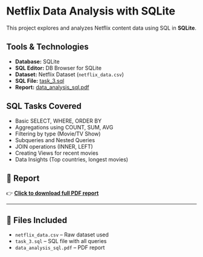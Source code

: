 # Netflix Data Analysis with SQLite

This project explores and analyzes Netflix content data using SQL in **SQLite**.

## Tools & Technologies
- **Database:** SQLite
- **SQL Editor:** DB Browser for SQLite
- **Dataset:** Netflix Dataset (`netflix_data.csv`)
- **SQL File:** [task_3.sql](task_3.sql)
- **Report:** [data_analysis_sql.pdf](data_analysis_sql.pdf)

## SQL Tasks Covered

- Basic SELECT, WHERE, ORDER BY
- Aggregations using COUNT, SUM, AVG
- Filtering by type (Movie/TV Show)
- Subqueries and Nested Queries
- JOIN operations (INNER, LEFT)
- Creating Views for recent movies
- Data Insights (Top countries, longest movies)

## 📎 Report
👉 [**Click to download full PDF report**](data_analysis_sql.pdf)

---
## 📂 Files Included

- `netflix_data.csv` – Raw dataset used
- `task_3.sql` – SQL file with all queries
- `data_analysis_sql.pdf` – PDF report

